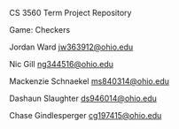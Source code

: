 CS 3560 Term Project Repository

Game: Checkers

Jordan Ward			jw363912@ohio.edu

Nic Gill			ng344516@ohio.edu

Mackenzie Schnaekel		ms840314@ohio.edu

Dashaun Slaughter		ds946014@ohio.edu

Chase Gindlesperger		cg197415@ohio.edu


